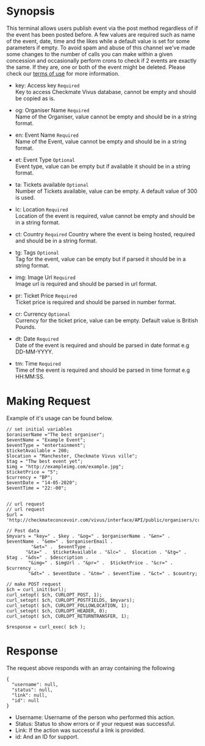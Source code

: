 
# Synopsis
This terminal allows users publish event via the post method regardless of if the event has been posted before. A few values are required such as name of the event, date, time and the likes while a default value is set for some parameters if empty. To avoid spam and abuse of this channel we've made some changes to the number of calls you can make within a given concession and occasionally perform crons to check if 2 events are exactly the same. If they are, one or both of the event might be deleted. Please check our [terms of use](https://www.checkmateconcevoir.com/vivus/interface/terms) for more information.

- key: Access key `Required`  
   Key to access Checkmate Vivus database, cannot be empty and should be copied as is.
   
- og: Organiser Name `Required`  
    Name of the Organiser, value cannot be empty and should be in a string format.

- en: Event Name `Required`  
    Name of the Event, value cannot be empty and should be in a string format.

- et: Event Type `Optional`  
    Event type, value can be empty but if available it should be in a string format.

- ta: Tickets available `Optional`  
    Number of Tickets available, value can be empty. A default value of 300 is used. 

- lc: Location `Required`  
    Location of the event is required, value cannot be empty and should be in a string format.

- ct: Country `Required`
   Country where the event is being hosted, required and should be in a string format.

- tg: Tags `Optional`  
    Tag for the event, value can be empty but if parsed it should be in a string format.

- img: Image Url `Required`  
    Image url is required and should be parsed in url format.

- pr: Ticket Price `Required`  
    Ticket price is required and should be parsed in number format.

- cr: Currency `Optional`  
    Currency for the ticket price, value can be empty. Default value is British Pounds.

- dt: Date `Required`  
    Date of the event is required and should be parsed in date format e.g DD-MM-YYYY.

- tm: Time `Required`  
    Time of the event is required and should be parsed in time format e.g HH:MM:SS.
    
# Making Request
 Example of it's usage can be found below.
 ```
 // set initial variables
 $oraniserName ="The best organiser";
 $eventName = "Example Event";
 $eventType = "entertainment";
 $ticketAvailable = 200;
 $location = "Manchester, Checkmate Vivus ville";
 $tag = "Thw best event yet";
 $img = "http://exampleimg.com/example.jpg";
 $ticketPrice = "5";
 $currency = "BP";
 $eventDate = "14-05-2020";
 $eventTime = "22:-00";
 
 
 // url request
// url request
$url = 'http://checkmateconcevoir.com/vivus/interface/API/public/organisers/createEvent.php';

// Post data
$myvars = "key=" . $key . "&og=" . $organiserName . "&en=" . $eventName . "&em=" . $organiserEmail . 
          "&et=" .  $eventType . 
        "&ta=" .  $ticketAvailable . "&lc=" .  $location . "&tg=" . $tag . "&ds=" . $description .
         "&img=" . $imgUrl . "&pr=" .  $ticketPrice . "&cr=" . $currency . 
         "&dt=" . $eventDate . "&tm=" . $eventTime . "&ct=" . $country;

// make POST request
$ch = curl_init($url);
curl_setopt( $ch, CURLOPT_POST, 1);
curl_setopt( $ch, CURLOPT_POSTFIELDS, $myvars);
curl_setopt( $ch, CURLOPT_FOLLOWLOCATION, 1);
curl_setopt( $ch, CURLOPT_HEADER, 0);
curl_setopt( $ch, CURLOPT_RETURNTRANSFER, 1);

$response = curl_exec( $ch );
 ```

# Response
The request above responds with an array containing the following
```
{
  "username": null,
  "status": null,
  "link": null,
  "id": null
}
```
- Username: Username of the person who performed this action.
- Status: Status to show errors or if your request was successful.
- Link: If the action was successful a link is provided.
- id: And an ID for support.
